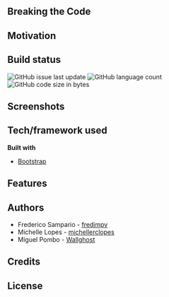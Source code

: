 ## Breaking the Code
<!--A escrever-->

## Motivation
<!--A escrever-->

## Build status

![GitHub issue last update](https://img.shields.io/github/issues/detail/last-update/badges/shields/979.svg)
![GitHub language count](https://img.shields.io/github/languages/count/badges/shields.svg)
![GitHub code size in bytes](https://img.shields.io/github/languages/code-size/badges/shields.svg)

## Screenshots
<!--Logo, etc.-->

## Tech/framework used

<b>Built with</b>
- [Bootstrap](https://getbootstrap.com/)

## Features
<!--What makes your project stand out?-->

## Authors
 
- Frederico Sampario - [fredimpv](https://github.com/fredimpv)
- Michelle Lopes - [michellerclopes](https://github.com/michellerclopes)
- Miguel Pombo - [Wallghost](https://github.com/Wallghost)


## Credits
<!--Give proper credits. This could be a link to any repo which inspired you to build this project, any blogposts or links to people who contrbuted in this project.-->

## License
<!--A escrever-->
